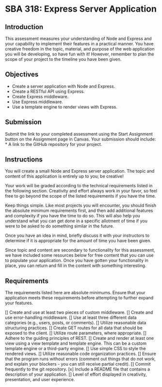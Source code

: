 # SBA 318: Express Server Application

## Introduction
This assessment measures your understanding of Node and Express and your capability to implement their features in a practical manner. You have creative freedom in the topic, material, and purpose of the web application you will be developing, so have fun with it! However, remember to plan the scope of your project to the timeline you have been given.

## Objectives
* Create a server application with Node and Express.
* Create a RESTful API using Express.
* Create Express middleware.
* Use Express middleware.
* Use a template engine to render views with Express.

## Submission
Submit the link to your completed assessment using the Start Assignment button on the Assignment page in Canvas.
Your submission should include:
    * A link to the GitHub repository for your project.
## Instructions
You will create a small Node and Express server application. The topic and content of this application is entirely up to you; be creative!

Your work will be graded according to the technical requirements listed in the following section. Creativity and effort always work in your favor, so feel free to go beyond the scope of the listed requirements if you have the time.

Keep things simple. Like most projects you will encounter, you should finish the absolute minimum requirements first, and then add additional features and complexity if you have the time to do so. This will also help you understand what you can get done in a specific allotment of time if you were to be asked to do something similar in the future.

Once you have an idea in mind, briefly discuss it with your instructors to determine if it is appropriate for the amount of time you have been given.

Since topic and content are secondary to functionality for this assessment, we have included some resources below for free content that you can use to populate your application. Once you have gotten your functionality in place, you can return and fill in the content with something interesting.

## Requirements
The requirements listed here are absolute minimums. Ensure that your application meets these requirements before attempting to further expand your features.

[] Create and use at least two pieces of custom middleware.
[] Create and use error-handling middleware.
[] Use at least three different data categories (e.g., users, posts, or comments).
[] Utilize reasonable data structuring practices.
[] Create GET routes for all data that should be exposed to the client.
[] Utilize route parameters, where appropriate.
[] Adhere to the guiding principles of REST.
[] Create and render at least one view using a view template and template engine. This can be a custom template engine or a third-party engine.
[] Use simple CSS to style the rendered views.
[] Utilize reasonable code organization practices.
[] Ensure that the program runs without errors (comment out things that do not work, and explain your blockers - you can still receive partial credit).
[] Commit frequently to the git repository.
[x] Include a README file that contains a description of your application.
[] Level of effort displayed in creativity, presentation, and user experience.